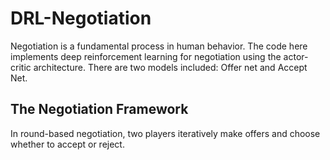 # DRL-Negotiation

Negotiation is a fundamental process in human behavior. The code here implements deep reinforcement learning for negotiation using the actor-critic architecture. There are two models included: Offer net and Accept Net.

## The Negotiation Framework
In round-based negotiation, two players iteratively make offers and choose whether to accept or reject.
